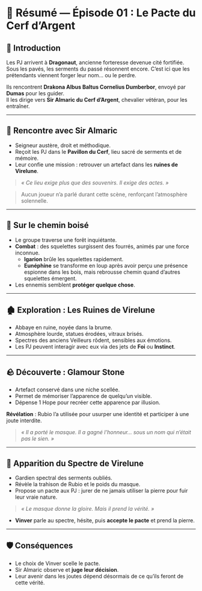 # 📜 Résumé — Épisode 01 : Le Pacte du Cerf d’Argent

## 🏰 Introduction
Les PJ arrivent à **Dragonaut**, ancienne forteresse devenue cité fortifiée.  
Sous les pavés, les serments du passé résonnent encore. C’est ici que les prétendants viennent forger leur nom… ou le perdre.

Ils rencontrent **Drakona Albus Baltus Cornelius Dumberbor**, envoyé par **Dumas** pour les guider.  
Il les dirige vers **Sir Almaric du Cerf d’Argent**, chevalier vétéran, pour les entraîner.

---

## 🦌 Rencontre avec Sir Almaric
- Seigneur austère, droit et méthodique.
- Reçoit les PJ dans le **Pavillon du Cerf**, lieu sacré de serments et de mémoire.
- Leur confie une mission : retrouver un artefact dans les **ruines de Virelune**.

> *« Ce lieu exige plus que des souvenirs. Il exige des actes. »*

> Aucun joueur n’a parlé durant cette scène, renforçant l’atmosphère solennelle.

---

## 🌲 Sur le chemin boisé
- Le groupe traverse une forêt inquiétante.
- **Combat** : des squelettes surgissent des fourrés, animés par une force inconnue.
  - **Igarion** brûle les squelettes rapidement.
  - **Eunéphine** se transforme en loup après avoir perçu une présence espionne dans les bois, mais rebrousse chemin quand d’autres squelettes émergent.
- Les ennemis semblent **protéger quelque chose**.

---

## 🏚️ Exploration : Les Ruines de Virelune
- Abbaye en ruine, noyée dans la brume.
- Atmosphère lourde, statues érodées, vitraux brisés.
- Spectres des anciens Veilleurs rôdent, sensibles aux émotions.
- Les PJ peuvent interagir avec eux via des jets de **Foi** ou **Instinct**.

---

## 🪨 Découverte : Glamour Stone
- Artefact conservé dans une niche scellée.
- Permet de mémoriser l’apparence de quelqu’un visible.
- Dépense 1 Hope pour recréer cette apparence par illusion.

**Révélation** : Rubio l’a utilisée pour usurper une identité et participer à une joute interdite.

> *« Il a porté le masque. Il a gagné l’honneur… sous un nom qui n’était pas le sien. »*

---

## 👻 Apparition du Spectre de Virelune
- Gardien spectral des serments oubliés.
- Révèle la trahison de Rubio et le poids du masque.
- Propose un pacte aux PJ : jurer de ne jamais utiliser la pierre pour fuir leur vraie nature.

> *« Le masque donne la gloire. Mais il prend la vérité. »*

- **Vinver** parle au spectre, hésite, puis **accepte le pacte** et prend la pierre.

---

## 🛡️ Conséquences
- Le choix de Vinver scelle le pacte.
- Sir Almaric observe et **juge leur décision**.
- Leur avenir dans les joutes dépend désormais de ce qu’ils feront de cette vérité.

